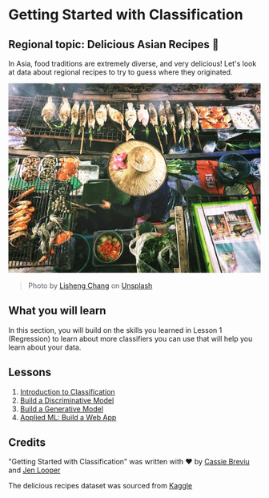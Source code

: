 # Getting Started with Classification
## Regional topic: Delicious Asian Recipes 🍜

In Asia, food traditions are extremely diverse, and very delicious! Let's look at data about regional recipes to try to guess where they originated.

![Thai food seller](./images/thai-food.jpg)
> Photo by <a href="https://unsplash.com/@changlisheng?utm_source=unsplash&utm_medium=referral&utm_content=creditCopyText">Lisheng Chang</a> on <a href="https://unsplash.com/s/photos/asian-food?utm_source=unsplash&utm_medium=referral&utm_content=creditCopyText">Unsplash</a>
  
  
## What you will learn

In this section, you will build on the skills you learned in Lesson 1 (Regression) to learn about more classifiers you can use that will help you learn about your data.
## Lessons

1. [Introduction to Classification](1-Introduction/README.md)
2. [Build a Discriminative Model](2-Discriminative/README.md)
3. [Build a Generative Model](3-Generative/README.md)
4. [Applied ML: Build a Web App](4-Applied/README.md)
## Credits

"Getting Started with Classification" was written with ♥️ by [Cassie Breviu](https://www.twitter.com/cassieview) and [Jen Looper](https://www.twitter.com/jenlooper)

The delicious recipes dataset was sourced from [Kaggle](https://www.kaggle.com/hoandan/asian-and-indian-cuisines)